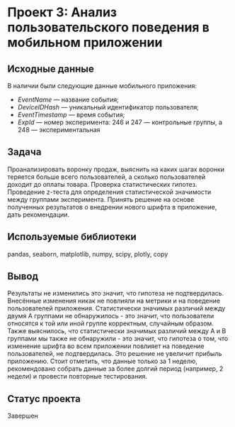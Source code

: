 # **Проект 3: Анализ пользовательского поведения в мобильном приложении**

## **Исходные данные**

В наличии были следующие данные мобильного приложения:

- *EventName* — название события;
- *DeviceIDHash* — уникальный идентификатор пользователя;
- *EventTimestamp* — время события;
- *ExpId* — номер эксперимента: 246 и 247 — контрольные группы, а 248 — экспериментальная

## **Задача**

Проанализировать воронку продаж, выяснить на каких шагах воронки теряется больше всего пользователей, а сколько пользователей доходит до оплаты товара. 
Проверка статистических гипотез. Проведение z-теста для определения статистической значимости между группами эксперимента. 
Принять решение на основе полученных результатов о внедрении нового шрифта в приложение, дать рекомендации.

## **Используемые библиотеки**

pandas, seaborn, matplotlib, numpy, scipy, plotly, copy

## **Вывод**
Результаты не изменились это значит, что гипотеза не подтвердилась. Внесённые изменения никак не повлияли на метрики и на поведение пользователей приложения. Статистически значимых различий между двумя А группами не обнаружилось - это значит, что пользователи относятся к той или иной группе корректным, случайным образом. Также выяснилось, что статистически значимых различий между А и В группами мы также не обнаружили - это значит, что гипотеза о том, что изменение шрифта во всем приложении повлияет на поведение пользователей, не подтвердилась. Это решение не увеличит прибыль приложению. Стоит отметить, что данные только за 1 неделю, рекомендовано собрать данные за более долгий период (например, 2 недели) и провести повторные тестирования.

## **Статус проекта**
Завершен
